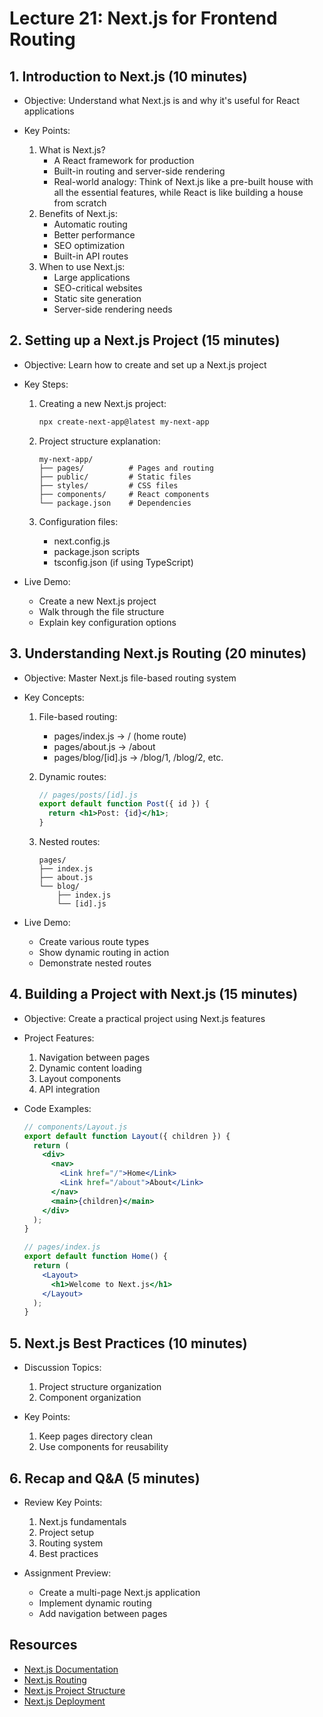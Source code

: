 # Lecture 21: Next.js for Frontend Routing

## 1. Introduction to Next.js (10 minutes)

- Objective: Understand what Next.js is and why it's useful for React applications

- Key Points:
  1. What is Next.js?
     - A React framework for production
     - Built-in routing and server-side rendering
     - Real-world analogy: Think of Next.js like a pre-built house with all the essential features, while React is like building a house from scratch
  2. Benefits of Next.js:
     - Automatic routing
     - Better performance
     - SEO optimization
     - Built-in API routes
  3. When to use Next.js:
     - Large applications
     - SEO-critical websites
     - Static site generation
     - Server-side rendering needs

## 2. Setting up a Next.js Project (15 minutes)

- Objective: Learn how to create and set up a Next.js project

- Key Steps:
  1. Creating a new Next.js project:

     ```bash
     npx create-next-app@latest my-next-app
     ```

  2. Project structure explanation:

     ```text
     my-next-app/
     ├── pages/          # Pages and routing
     ├── public/         # Static files
     ├── styles/         # CSS files
     ├── components/     # React components
     └── package.json    # Dependencies
     ```

  3. Configuration files:
     - next.config.js
     - package.json scripts
     - tsconfig.json (if using TypeScript)

- Live Demo:
    - Create a new Next.js project
    - Walk through the file structure
    - Explain key configuration options

## 3. Understanding Next.js Routing (20 minutes)

- Objective: Master Next.js file-based routing system

- Key Concepts:
  1. File-based routing:
     - pages/index.js → / (home route)
     - pages/about.js → /about
     - pages/blog/[id].js → /blog/1, /blog/2, etc.
  2. Dynamic routes:

     ```jsx
     // pages/posts/[id].js
     export default function Post({ id }) {
       return <h1>Post: {id}</h1>;
     }
     ```

  3. Nested routes:

     ```text
     pages/
     ├── index.js
     ├── about.js
     └── blog/
         ├── index.js
         └── [id].js
     ```

- Live Demo:
    - Create various route types
    - Show dynamic routing in action
    - Demonstrate nested routes

## 4. Building a Project with Next.js (15 minutes)

- Objective: Create a practical project using Next.js features

- Project Features:
  1. Navigation between pages
  2. Dynamic content loading
  3. Layout components
  4. API integration

- Code Examples:

  ```jsx
  // components/Layout.js
  export default function Layout({ children }) {
    return (
      <div>
        <nav>
          <Link href="/">Home</Link>
          <Link href="/about">About</Link>
        </nav>
        <main>{children}</main>
      </div>
    );
  }

  // pages/index.js
  export default function Home() {
    return (
      <Layout>
        <h1>Welcome to Next.js</h1>
      </Layout>
    );
  }
  ```

## 5. Next.js Best Practices (10 minutes)

- Discussion Topics:
  1. Project structure organization
  2. Component organization

- Key Points:
  1. Keep pages directory clean
  2. Use components for reusability

## 6. Recap and Q&A (5 minutes)

- Review Key Points:
  1. Next.js fundamentals
  2. Project setup
  3. Routing system
  4. Best practices

- Assignment Preview:
    - Create a multi-page Next.js application
    - Implement dynamic routing
    - Add navigation between pages

## Resources

- [Next.js Documentation](https://nextjs.org/docs)
- [Next.js Routing](https://nextjs.org/docs/routing/introduction)
- [Next.js Project Structure](https://nextjs.org/docs/getting-started/project-structure)
- [Next.js Deployment](https://nextjs.org/docs/deployment)
